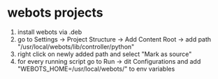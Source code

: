 # webots projects

1. install webots via .deb
2. go to Settings -> Project Structure -> Add Content Root -> add path "/usr/local/webots/lib/controller/python"
3. right click on newly added path and select "Mark as source"
4. for every running script go to Run -> dit Configurations and add "WEBOTS_HOME=/usr/local/webots/" to env variables